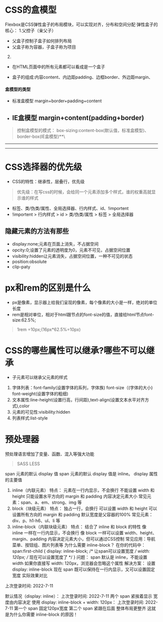 # CSS的盒模型

Flexbox是CSS弹性盒子的布局模块，可以实现对齐，分布和空间分配
弹性盒子的核心：
1.父控子（亲父子）
- 父盒子控制子盒子如何排列布局
-  父盒子称为容器，子盒子称为项目
2.



- 在HTML页面中的所有元素都可以看成是一个盒子

- 盒子的组成:内容content、内边距padding、边框border、外边距margin、
#### 盒模型的类型
- 标准盒模型
   margin+border+padding+content
- IE盒模型
    margin+content(padding+border)
    ---
>控制盒模型的模式：
box-sizing:content-box(默认值，标准盒模型)、border-box(IE盒模型)**\

---
---
# CSS选择器的优先级
* CSS的特性：继承性，层叠行，优先级
> 优先级：在写css的时候，会给同一个元素添加多个样式，谁的权重高就显示谁的样式
- 标签、类/伪类/属性、全局选择器、行内样式、id、!importent
- !importent > 行内样式 > id >  类/伪类/属性 > 标签 >  全局选择器

## 隐藏元素的方法有那些
- display:none;元素在页面上消失，不占据空间
- opcity:0;设置了元素的透明度为0，元素不可见，占据空间位置
- visibility:hidden让元素消失，占据空间位置，一种不可见的状态
- position:obsolute
- clip-paty

# px和rem的区别是什么
- px是像素，显示器上给我们呈现的像素，每个像素的大小是一样，绝对的单位长度
- rem是相对单位，相对于html跟节点的font-size的值，直接给html节点font-size:62.5%;
>1rem =10px;(16px*62.5%=10px)

# CSS的哪些属性可以继承?哪些不可以继承
- 子元素可以继承父元素的样式
1. 字体列表：font-family(设置字体的系列，字体族)  font-size（(字体的大小)   font-weight(设置字体的粗细)
2. 文本属性:line-height(设置行高，行间距),text-align(设置文本水平对齐方式),color
3. 元素的可见性:visibility:hidden
4. 列表样式:list-style



# 预处理器
预处理语言增加了变量、函数、混入等强大功能
> SASS LESS


span 元素的默认 display 值
span 元素的默认 display 值是 inline。
display 属性的主要值
1. inline（内联元素）
特点：
元素在一行内显示，不会换行
不能设置 width 和 height
只能设置水平方向的 margin 和 padding
内容决定元素大小
常见元素：span、a、em、strong、img 等
2. block（块级元素）
特点：
独占一行，会换行
可以设置 width 和 height
可以设置所有方向的 margin 和 padding
默认宽度是父容器的100%
常见元素：div、p、h1-h6、ul、li 等
3. inline-block（内联块级元素）
特点：
结合了 inline 和 block 的特性
像 inline 一样在一行内显示，不会换行
像 block 一样可以设置 width、height、margin、padding
内容决定元素大小，但可以通过CSS控制
常见应用：导航菜单、按钮组、图片列表等
为什么需要 inline-block？
在你的代码中：
span:first-child {
  display: inline-block;  /* 让span可以设置宽度 */
  width: 120px;          /* 现在可以设置宽度了 */
}
问题：
span 默认是 inline，不能设置 width
如果你直接写 width: 120px，浏览器会忽略这个属性
解决方案：
设置 display: inline-block
现在 span 既可以保持在一行内显示，又可以设置固定宽度
实际效果对比
<!-- 原始HTML -->
<p><span>上次登录时间:</span> <span>2022-7-11</span></p>
默认情况（display: inline）：
上次登录时间: 2022-7-11
两个 span 紧挨着显示
宽度由内容决定
使用 display: inline-block + width: 120px：
上次登录时间:     2022-7-11
第一个 span 固定120px宽度
第二个 span 紧跟在后面
整体布局更整齐
这就是为什么你需要 inline-block 的原因！